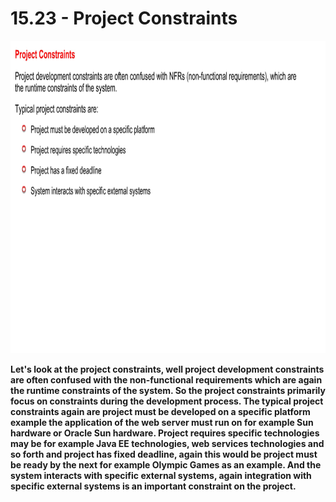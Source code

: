 # 15.23 - Project Constraints

<img src="/images/15_23_01.jpg" width="800" height="500">

**Let's look at the project constraints, well project development constraints are often confused with the non-functional requirements which are again the runtime constraints of the system. So the project constraints primarily focus on constraints during the development process. The typical project constraints again are project must be developed on a specific platform example the application of the web server must run on for example Sun hardware or Oracle Sun hardware. Project requires specific technologies may be for example Java EE technologies, web services technologies and so forth and project has fixed deadline, again this would be project must be ready by the next for example Olympic Games as an example. And the system interacts with specific external systems, again integration with specific external systems is an important constraint on the project.**
